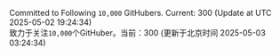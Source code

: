 Committed to Following `10,000` GitHubers. Current: <!-- FOLLOWING_COUNT -->300<!-- FOLLOWING_COUNT --> (Update at UTC <!-- LAST_UPDATED -->2025-05-02 19:24:34<!-- LAST_UPDATED -->)<br>
致力于关注`10,000`个GitHuber。当前：<!-- FOLLOWING_COUNT -->300<!-- FOLLOWING_COUNT --> (更新于北京时间 <!-- LAST_UPDATED_CST -->2025-05-03 03:24:34<!-- LAST_UPDATED_CST -->)
